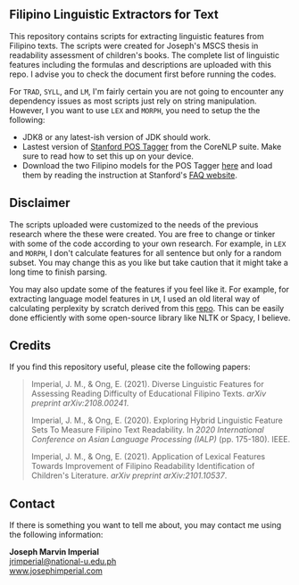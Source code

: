 ## Filipino Linguistic Extractors for Text

This repository contains scripts for extracting linguistic features from Filipino texts. The scripts were created for Joseph's MSCS thesis in readability assessment of children's books. The complete list of linguistic features including the formulas and descriptions are uploaded with this repo. I advise you to check the document first before running the codes.

For `TRAD`, `SYLL`, and `LM`, I'm fairly certain you are not going to encounter any dependency issues as most scripts just rely on string manipulation.  However, I you want to use `LEX` and `MORPH`, you need to setup the the following:

 - JDK8 or any latest-ish version of JDK should work.
 - Lastest version of [Stanford POS Tagger](https://nlp.stanford.edu/software/tagger.shtml) from the CoreNLP suite. Make sure to read how to set this up on your device.
 - Download the two Filipino models for the POS Tagger [here](https://github.com/matthewgo/FilipinoStanfordPOSTagger) and load them by reading the instruction at Stanford's [FAQ website](https://nlp.stanford.edu/software/pos-tagger-faq.html).


## Disclaimer
The scripts uploaded were customized to the needs of the previous research where the these were created. You are free to change or tinker with some of the code according to your own research. For example, in `LEX` and `MORPH`, I don't calculate features for all sentence but only for a random subset. You may change this as you like but take caution that it might take a long time to finish parsing.

You may also update some of the features if you feel like it. For example, for extracting language model features in `LM`, I used an old literal way of calculating perplexity by scratch derived from this [repo](https://github.com/BigFav/n-grams). This can be easily done efficiently with some open-source library like NLTK or Spacy, I believe.



## Credits

If you find this repository useful, please cite the following papers:

> Imperial, J. M., & Ong, E. (2021). Diverse Linguistic Features for Assessing Reading Difficulty of Educational Filipino Texts. _arXiv preprint arXiv:2108.00241_.
> 
> Imperial, J. M., & Ong, E. (2020). Exploring Hybrid Linguistic Feature Sets To Measure Filipino Text Readability. In _2020 International Conference on Asian Language Processing (IALP)_ (pp. 175-180). IEEE.
> 
> Imperial, J. M., & Ong, E. (2021). Application of Lexical Features Towards Improvement of Filipino Readability Identification of Children's Literature. _arXiv preprint arXiv:2101.10537_.


## Contact
If there is something you want to tell me about, you may contact me using the following information:

**Joseph Marvin Imperial**<br/>
jrimperial@national-u.edu.ph<br/>
www.josephimperial.com



